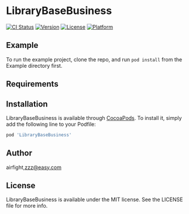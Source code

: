 # LibraryBaseBusiness

[![CI Status](https://img.shields.io/travis/airfight/LibraryBaseBusiness.svg?style=flat)](https://travis-ci.org/airfight/LibraryBaseBusiness)
[![Version](https://img.shields.io/cocoapods/v/LibraryBaseBusiness.svg?style=flat)](https://cocoapods.org/pods/LibraryBaseBusiness)
[![License](https://img.shields.io/cocoapods/l/LibraryBaseBusiness.svg?style=flat)](https://cocoapods.org/pods/LibraryBaseBusiness)
[![Platform](https://img.shields.io/cocoapods/p/LibraryBaseBusiness.svg?style=flat)](https://cocoapods.org/pods/LibraryBaseBusiness)

## Example

To run the example project, clone the repo, and run `pod install` from the Example directory first.

## Requirements

## Installation

LibraryBaseBusiness is available through [CocoaPods](https://cocoapods.org). To install
it, simply add the following line to your Podfile:

```ruby
pod 'LibraryBaseBusiness'
```

## Author

airfight,zzz@easy.com

## License

LibraryBaseBusiness is available under the MIT license. See the LICENSE file for more info.
